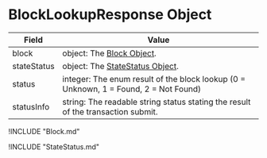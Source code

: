 # BlockLookupResponse Object

| Field | Value |
|-------|-------|
| block | object: The [Block Object](#Block-Object). |
| stateStatus | object: The [StateStatus Object](#StateStatus-Object). |
| status | integer: The enum result of the block lookup (0 = Unknown, 1 = Found, 2 = Not Found)  |
| statusInfo | string: The readable string status stating the result of the transaction submit. |

!INCLUDE "Block.md"

!INCLUDE "StateStatus.md"
